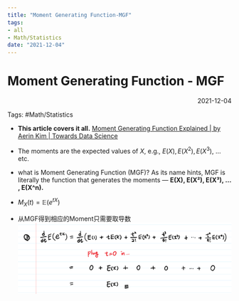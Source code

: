 ```yaml
---
title: "Moment Generating Function-MGF"
tags:
- all
- Math/Statistics
date: "2021-12-04"
---
```

# Moment Generating Function - MGF

<div align="right"> 2021-12-04</div>

Tags: #Math/Statistics 


- **This article covers it all.**
[Moment Generating Function Explained | by Aerin Kim | Towards Data Science](https://towardsdatascience.com/moment-generating-function-explained-27821a739035)


- The moments are the expected values of $X$, e.g., $E(X), E(X^2), E(X^3)$, … etc.

- what is Moment Generating Function (MGF)?
	As its name hints, MGF is literally the function that generates the moments — **E(X), E(X²), E(X³), … , E(X^n).**
	
- $M_{X}(t)=\mathbb{E}\left(e^{t X}\right)$

- 从MGF得到相应的Moment只需要取导数
![](notes/2021/2021.12/assets/img_2022-10-15.png)